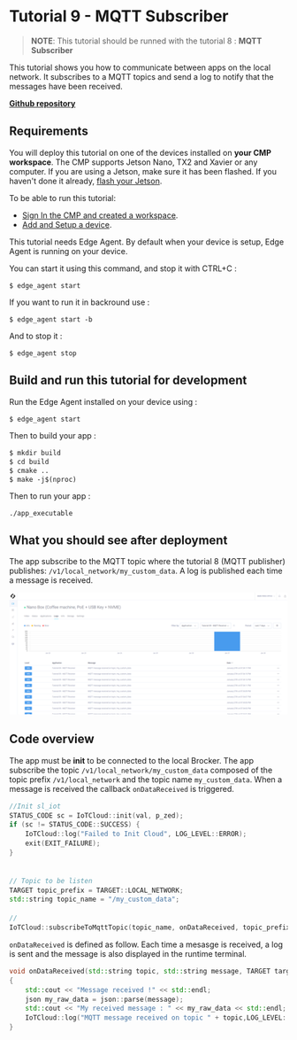 # Tutorial 9 - MQTT Subscriber

> **NOTE**: This tutorial should be runned with the tutorial 8 : **MQTT Subscriber**

This tutorial shows you how to communicate between apps on the local network. It subscribes to a MQTT topics and send a log to notify that the messages have been received.

[**Github repository**](https://github.com/stereolabs/cmp-examples/tree/main/tutorials/tutorial_09_mqtt_subscriber)

## Requirements
You will deploy this tutorial on one of the devices installed on **your CMP workspace**. The CMP supports Jetson Nano, TX2 and Xavier or any computer. If you are using a Jetson, make sure it has been flashed. If you haven't done it already, [flash your Jetson](https://docs.nvidia.com/sdk-manager/install-with-sdkm-jetson/index.html).

To be able to run this tutorial:
- [Sign In the CMP and created a workspace](https://www.stereolabs.com/docs/cloud/overview/get-started/).
- [Add and Setup a device](https://www.stereolabs.com/docs/cloud/overview/get-started/#add-a-camera).

This tutorial needs Edge Agent. By default when your device is setup, Edge Agent is running on your device.

You can start it using this command, and stop it with CTRL+C :
```
$ edge_agent start
```

If you want to run it in backround use :
```
$ edge_agent start -b
```

And to stop it :
```
$ edge_agent stop
```

## Build and run this tutorial for development

Run the Edge Agent installed on your device using :
```
$ edge_agent start
```

Then to build your app :
```
$ mkdir build
$ cd build
$ cmake ..
$ make -j$(nproc)
```

Then to run your app :
```
./app_executable
```

## What you should see after deployment

The app subscribe to the MQTT topic where the tutorial 8 (MQTT publisher) publishes: `/v1/local_network/my_custom_data`. A log is published each time a message is received. 

![](./images/logs.png " ")


## Code overview
The app must be **init** to be connected to the local Brocker.
The app subscribe the topic `/v1/local_network/my_custom_data` composed of the topic prefix `/v1/local_network` and the topic name `my_custom_data`.
When a message is received the callback `onDataReceived` is triggered.

```c++
//Init sl_iot
STATUS_CODE sc = IoTCloud::init(val, p_zed);
if (sc != STATUS_CODE::SUCCESS) {
    IoTCloud::log("Failed to Init Cloud", LOG_LEVEL::ERROR);
    exit(EXIT_FAILURE);
}


// Topic to be listen
TARGET topic_prefix = TARGET::LOCAL_NETWORK;
std::string topic_name = "/my_custom_data";

//
IoTCloud::subscribeToMqttTopic(topic_name, onDataReceived, topic_prefix);
```

`onDataReceived` is defined as follow. Each time a mesasge is received, a log is sent and the message is also displayed in the runtime terminal.

```c++
void onDataReceived(std::string topic, std::string message, TARGET target, void* arg)
{
    std::cout << "Message received !" << std::endl;
    json my_raw_data = json::parse(message);
    std::cout << "My received message : " << my_raw_data << std::endl;
    IoTCloud::log("MQTT message received on topic " + topic,LOG_LEVEL::INFO); 
}
```
